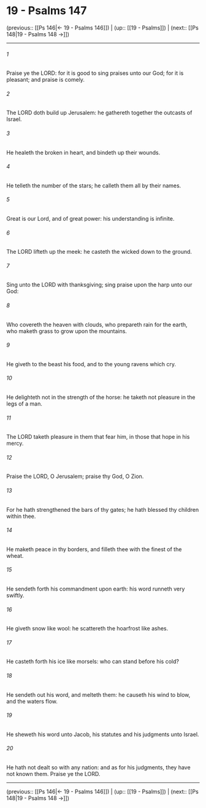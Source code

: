 # 19 - Psalms 147

(previous:: [[Ps 146|← 19 - Psalms 146]]) | (up:: [[19 - Psalms]]) | (next:: [[Ps 148|19 - Psalms 148 →]])

***


###### 1 
Praise ye the LORD: for it is good to sing praises unto our God; for it is pleasant; and praise is comely. 

###### 2 
The LORD doth build up Jerusalem: he gathereth together the outcasts of Israel. 

###### 3 
He healeth the broken in heart, and bindeth up their wounds. 

###### 4 
He telleth the number of the stars; he calleth them all by their names. 

###### 5 
Great is our Lord, and of great power: his understanding is infinite. 

###### 6 
The LORD lifteth up the meek: he casteth the wicked down to the ground. 

###### 7 
Sing unto the LORD with thanksgiving; sing praise upon the harp unto our God: 

###### 8 
Who covereth the heaven with clouds, who prepareth rain for the earth, who maketh grass to grow upon the mountains. 

###### 9 
He giveth to the beast his food, and to the young ravens which cry. 

###### 10 
He delighteth not in the strength of the horse: he taketh not pleasure in the legs of a man. 

###### 11 
The LORD taketh pleasure in them that fear him, in those that hope in his mercy. 

###### 12 
Praise the LORD, O Jerusalem; praise thy God, O Zion. 

###### 13 
For he hath strengthened the bars of thy gates; he hath blessed thy children within thee. 

###### 14 
He maketh peace in thy borders, and filleth thee with the finest of the wheat. 

###### 15 
He sendeth forth his commandment upon earth: his word runneth very swiftly. 

###### 16 
He giveth snow like wool: he scattereth the hoarfrost like ashes. 

###### 17 
He casteth forth his ice like morsels: who can stand before his cold? 

###### 18 
He sendeth out his word, and melteth them: he causeth his wind to blow, and the waters flow. 

###### 19 
He sheweth his word unto Jacob, his statutes and his judgments unto Israel. 

###### 20 
He hath not dealt so with any nation: and as for his judgments, they have not known them. Praise ye the LORD.

***

(previous:: [[Ps 146|← 19 - Psalms 146]]) | (up:: [[19 - Psalms]]) | (next:: [[Ps 148|19 - Psalms 148 →]])
